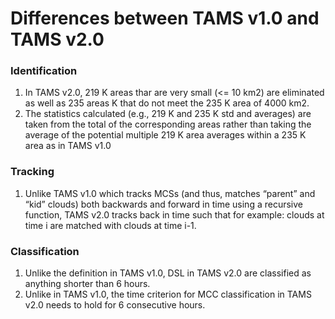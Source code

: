 # Differences between TAMS v1.0 and TAMS v2.0

### Identification

1. In TAMS v2.0, 219 K areas thar are very small (<= 10 km2) are eliminated as well as 235 areas K that do not meet the 235 K area of 4000 km2.
2. The statistics calculated (e.g., 219 K and 235 K std and averages) are taken from the total of the corresponding areas rather than taking the average of the potential multiple 219 K area averages within a 235 K area as in TAMS v1.0

### Tracking

1. Unlike TAMS v1.0 which tracks MCSs (and thus, matches “parent” and “kid” clouds) both backwards and forward in time using a recursive function, TAMS v2.0 tracks back in time such that for example: clouds at time i are matched with clouds at time i-1.

### Classification

1. Unlike the definition in TAMS v1.0, DSL in TAMS v2.0 are classified as anything shorter than 6 hours.
2. Unlike in TAMS v1.0, the time criterion for MCC classification in TAMS v2.0 needs to hold for 6 consecutive hours.
